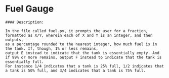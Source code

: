 
# Fuel Gauge

    #### Description:

    In the file called fuel.py, it prompts the user for a fraction, formatted as X/Y, wherein each of X and Y is an integer, and then outputs, 
    as a percentage rounded to the nearest integer, how much fuel is in the tank. If, though, 1% or less remains, 
    output E instead to indicate that the tank is essentially empty. And if 99% or more remains, output F instead to indicate that the tank is essentially full.
    For instance 1/4 indicates that a tank is 25% full, 1/2 indicates that a tank is 50% full, and 3/4 indicates that a tank is 75% full.